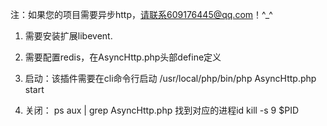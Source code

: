 注：如果您的项目需要异步http，请联系609176445@qq.com！^_^
1. 需要安装扩展libevent.

2. 需要配置redis，在AsyncHttp.php头部define定义

3. 启动：该插件需要在cli命令行启动
   /usr/local/php/bin/php AsyncHttp.php start
4. 关闭：
   ps aux | grep AsyncHttp.php
   找到对应的进程id
   kill -s 9 $PID
   
